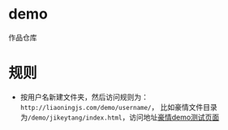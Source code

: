 # demo
作品仓库

# 规则

- 按用户名新建文件夹，然后访问规则为：`http://liaoningjs.com/demo/username/`，
比如豪情文件目录为`/demo/jikeytang/index.html`，访问地址[豪情demo测试页面](http://liaoningjs.com/demo/jikeytang)